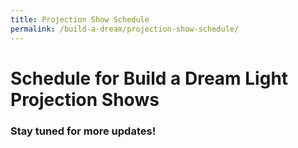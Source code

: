 ```yaml
---
title: Projection Show Schedule
permalink: /build-a-dream/projection-show-schedule/
---
```


# Schedule for Build a Dream Light Projection Shows

### Stay tuned for more updates!
